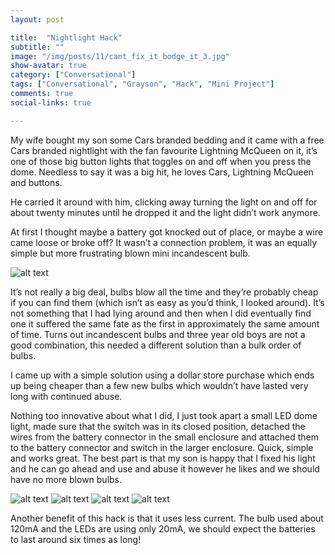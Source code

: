 ```yaml
---
layout: post

title:  "Nightlight Hack"
subtitle: ""
image: "/img/posts/11/cant_fix_it_bodge_it_3.jpg"
show-avatar: true
category: ["Conversational"]
tags: ["Conversational", "Grayson", "Hack", "Mini Project"]
comments: true
social-links: true

---
```

My wife bought my son some Cars branded bedding and it came with a free Cars branded nightlight with the fan favourite Lightning McQueen on it, it’s one of those big button lights that toggles on and off when you press the dome.  Needless to say it was a big hit, he loves Cars, Lightning McQueen and buttons.

He carried it around with him, clicking away turning the light on and off for about twenty minutes until he dropped it and the light didn’t work anymore.

At first I thought maybe a battery got knocked out of place, or maybe a wire came loose or broke off?  It wasn’t a connection problem, it was an equally simple but more frustrating blown mini incandescent bulb.

![alt text](/img/posts/11/light.png " ")

It’s not really a big deal, bulbs blow all the time and they’re probably cheap if you can find them (which isn’t as easy as you’d think, I looked around).  It’s not something that I had lying around and then when I did eventually find one it suffered the same fate as the first in approximately the same amount of time.  Turns out incandescent bulbs and three year old boys are not a good combination, this needed a different solution than a bulk order of bulbs.

I came up with a simple solution using a dollar store purchase which ends up being cheaper than a few new bulbs which wouldn’t have lasted very long with continued abuse.

Nothing too innovative about what I did, I just took apart a small LED dome light, made sure that the switch was in its closed position, detached the wires from the battery connector in the small enclosure and attached them to the battery connector and switch in the larger enclosure. Quick, simple and works great.  The best part is that my son is happy that I fixed his light and he can go ahead and use and abuse it however he likes and we should have no more blown bulbs.

![alt text](/img/posts/11/img_20160315_201032.jpg " ")
![alt text](/img/posts/11/img_20160315_201045.jpg " ")
![alt text](/img/posts/11/img_20160315_202825.jpg " ")
![alt text](/img/posts/11/img_20160315_203305.jpg " ")

Another benefit of this hack is that it uses less current.  The bulb used about 120mA and the LEDs are using only 20mA, we should expect the batteries to last around six times as long!
